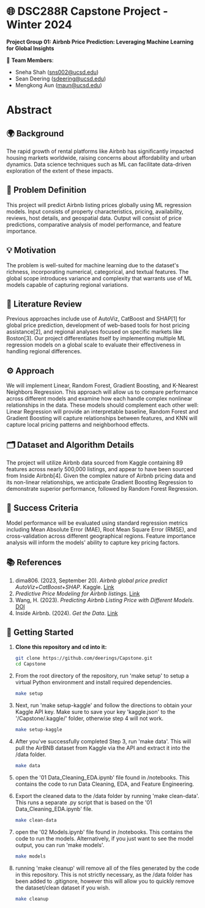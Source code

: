 # 🌐 DSC288R Capstone Project - Winter 2024
**Project Group 01: Airbnb Price Prediction: Leveraging Machine Learning for Global Insights**

👥 **Team Members**:  
- Sneha Shah ([sns002@ucsd.edu](mailto:sns002@ucsd.edu))  
- Sean Deering ([sdeering@ucsd.edu](mailto:sdeering@ucsd.edu))  
- Mengkong Aun ([maun@ucsd.edu](mailto:maun@ucsd.edu))


# Abstract

## 🌍 Background
The rapid growth of rental platforms like Airbnb has significantly impacted housing markets worldwide, raising concerns about affordability and urban dynamics. Data science techniques such as ML can facilitate data-driven exploration of the extent of these impacts.<br>

## 🎯 Problem Definition
This project will predict Airbnb listing prices globally using ML regression models. Input consists of property characteristics, pricing, availability, reviews, host details, and geospatial data. Output will consist of price predictions, comparative analysis of model performance, and feature importance.<br>

## 💡 Motivation
The problem is well-suited for machine learning due to the dataset's richness, incorporating numerical, categorical, and textual features. The global scope introduces variance and complexity that warrants use of ML models capable of capturing regional variations.<br>

## 🔮 Literature Review
Previous approaches include use of AutoViz, CatBoost and SHAP[1] for global price prediction, development of web-based tools for host pricing assistance[2], and regional analyses focused on specific markets like Boston[3]. Our project differentiates itself by implementing multiple ML regression models on a global scale to evaluate their effectiveness in handling regional differences.

## ⚙️ Approach
We will implement Linear, Random Forest, Gradient Boosting, and K-Nearest Neighbors Regression. This approach will allow us to compare performance across different models and examine how each handle complex nonlinear relationships in the data. These models should complement each other well: Linear Regression will provide an interpretable baseline, Random Forest and Gradient Boosting will capture relationships between features, and KNN will capture local pricing patterns and neighborhood effects.<br>

## 🗂️ Dataset and Algorithm Details
The project will utilize Airbnb data sourced from Kaggle containing 89 features across nearly 500,000 listings, and appear to have been sourced from Inside Airbnb[4]. Given the complex nature of Airbnb pricing data and its non-linear relationships, we anticipate Gradient Boosting Regression to demonstrate superior performance, followed by Random Forest Regression.

## 🧬 Success Criteria
Model performance will be evaluated using standard regression metrics including Mean Absolute Error (MAE), Root Mean Square Error (RMSE), and cross-validation across different geographical regions. Feature importance analysis will inform the models' ability to capture key pricing factors.<br>

## 📚 References
1. dima806. (2023, September 20). *Airbnb global price predict AutoViz+CatBoost+SHAP*. Kaggle. [Link](https://www.kaggle.com/code/dima806/airbnb-global-price-predict-autoviz-catboost-shap)
2. *Predictive Price Modeling for Airbnb listings*. [Link](https://www.deepakkarkala.com/docs/articles/machine_learning/airbnb_price_modeling/about/index.html)
3. Wang, H. (2023). *Predicting Airbnb Listing Price with Different Models*. [DOI](https://doi.org/10.54097/hset.v47i.8169)
4. Inside Airbnb. (2024). *Get the Data*. [Link](https://insideairbnb.com/get-the-data/)


## 🚀 Getting Started

1) **Clone this repository and cd into it:**
   ```bash
   git clone https://github.com/deerings/Capstone.git
   cd Capstone

2) From the root directory of the repository, run 'make setup' to setup a virtual Python environment and install required dependencies.
   ```bash
   make setup
   

3) Next, run 'make setup-kaggle' and follow the directions to obtain your Kaggle API key. Make sure to save your key 'kaggle.json' to the '/Capstone/.kaggle/' folder, otherwise step 4 will not work.
   ```bash
   make setup-kaggle

4) After you've successfully completed Step 3, run 'make data'. This will pull the AirBNB dataset from Kaggle via the API and extract it into the /data folder.
   ```bash
   make data

6) open the '01 Data_Cleaning_EDA.ipynb' file found in /notebooks. This contains the code to run Data Cleaning, EDA, and Feature Engineering.

7) Export the cleaned data to the /data folder by running 'make clean-data'. This runs a separate .py script that is based on the '01 Data_Cleaning_EDA.ipynb' file. 
   ```bash
   make clean-data
8) open the '02 Models.ipynb' file found in /notebooks. This contains the code to run the models. Alternatively, if you just want to see the model output, you can run 'make models'.
    ```bash
   make models
8) running 'make cleanup' will remove all of the files generated by the code in this repository. This is not strictly necessary, as the /data folder has been added to .gitignore, however this will allow you to quickly remove the dataset/clean dataset if you wish.
   ```bash
   make cleanup
